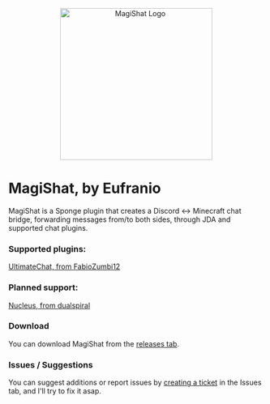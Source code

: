 <p align="center">
  <img src="https://cdn.discordapp.com/attachments/189087591683981313/332557402522124291/CARALHO.png" width="300" alt="MagiShat Logo"/>
</p>

# MagiShat, by Eufranio
MagiShat is a Sponge plugin that creates a Discord <-> Minecraft chat bridge, forwarding messages from/to both sides, through JDA and supported chat plugins.

### Supported plugins:
[UltimateChat, from FabioZumbi12](https://forums.spongepowered.org/t/thought-balloon-ultimatechat-v-1-7-0-api-5-6)

### Planned support:
[Nucleus, from dualspiral](https://ore.spongepowered.org/Nucleus/Nucleus)

### Download
You can download MagiShat from the [releases tab](https://github.com/Eufranio/MagiShat/releases).

### Issues / Suggestions
You can suggest additions or report issues by [creating a ticket](https://github.com/Eufranio/MagiShat/issues/new) in the Issues tab, and I'll try to fix it asap.

